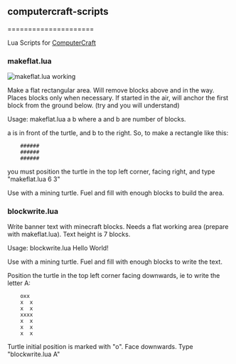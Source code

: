 ## computercraft-scripts
=====================

Lua Scripts for [ComputerCraft](http://www.computercraft.info)

### makeflat.lua

![makeflat.lua working](http://ekenberg.github.io/computercraft-scripts/images/makeflat-working.png)

Make a flat rectangular area. Will remove blocks above and in the way. Places blocks only when necessary. If started in the air, will anchor the first block from the ground below. (try and you will understand)

Usage: makeflat.lua a b
where a and b are number of blocks.

a is in front of the turtle, and b to the right. So, to make a rectangle like this:

		######
		######
		######

you must position the turtle in the top left corner, facing right, and type "makeflat.lua 6 3"

Use with a mining turtle. Fuel and fill with enough blocks to build the area.

### blockwrite.lua

Write banner text with minecraft blocks. Needs a flat working area (prepare with makeflat.lua). Text height is 7 blocks.

Usage: blockwrite.lua Hello World!

Use with a mining turtle. Fuel and fill with enough blocks to write the text.

Position the turtle in the top left corner facing downwards, ie to write the letter A:

		oxx
		x  x
		x  x
		xxxx
		x  x
		x  x
		x  x

Turtle initial position is marked with "o". Face downwards. Type "blockwrite.lua A"

